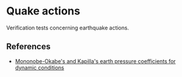 # Quake actions

Verification tests concerning earthquake actions.

## References

- [Mononobe-Okabe's and Kapilla's earth pressure coefficients for dynamic conditions](https://en.wikipedia.org/wiki/Lateral_earth_pressure#Mononobe-Okabe's_and_Kapilla's_earth_pressure_coefficients_for_dynamic_conditions)
